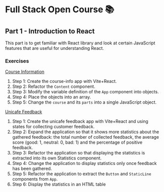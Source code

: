 # Full Stack Open Course 📚

## Part 1 - Introduction to React

This part is to get familiar with React library and look at certain JavaScript features that are useful for understanding React.

### Exercises

[Course Information](/part-01/course-info/)

1. Step 1: Create the course-info app with Vite+React.
2. Step 2: Refactor the `Content` component.
3. Step 3: Modify the variable definition of the `App` component into objects.
4. Step 4: Place the objects into an array.
5. Step 5: Change the `course` and its `parts` into a single JavaScript object.

[Unicafe Feedback](/part-01/unicafe/)

1. Step 1: Create the unicafe feedback app with Vite+React and using states for collecting customer feedback.
2. Step 2: Expand the application so that it shows more statistics about the gathered feedback: the total number of collected feedback, the average score (good: 1, neutral: 0, bad: 1) and the percentage of positive feedback.
3. Step 3: Refactor the application so that displaying the statistics is extracted into its own Statistics component.
4. Step 4: Change the application to display statistics only once feedback has been gathered.
5. Step 5: Refactor the application to extract the `Button` and `StaticLine` components from `App`.
6. Step 6: Display the statistics in an HTML table